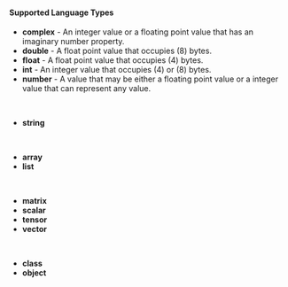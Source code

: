 #### Supported Language Types

- **complex** - An integer value or a floating point value that has an imaginary number property.
- **double** - A float point value that occupies (8) bytes.
- **float** - A float point value that occupies (4) bytes.
- **int** - An integer value that occupies (4) or (8) bytes.
- **number** - A value that may be either a floating point value or a integer value that can represent any value.

<br />

- **string**

<br />

- **array**
- **list**

<br />

- **matrix**
- **scalar**
- **tensor**
- **vector**

<br />

- **class**
- **object**

